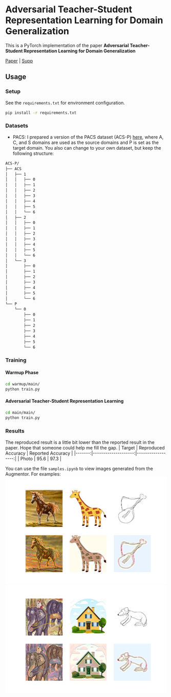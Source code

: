 # Adversarial Teacher-Student Representation Learning for Domain Generalization

This is a PyTorch implementation of the paper **Adversarial Teacher-Student Representation Learning for Domain Generalization**

[Paper](https://proceedings.neurips.cc//paper/2021/file/a2137a2ae8e39b5002a3f8909ecb88fe-Paper.pdf) | [Supp](https://proceedings.neurips.cc/paper/2021/file/a2137a2ae8e39b5002a3f8909ecb88fe-Supplemental.pdf)

## Usage

### Setup
See the `requirements.txt` for environment configuration. 
```bash
pip install -r requirements.txt
```

### Datasets
- PACS: I prepared a version of the PACS dataset (ACS-P) [here](https://drive.google.com/file/d/1vsBPp057syGZ9ANGSBWucYSYllI9Eate/view?usp=sharing), where A, C, and S domains are used as the source domains and P is set as the target domain. You also can change to your own dataset, but keep the following structure: 
```bash
ACS-P/
├── ACS
│   ├── 1
│   │   ├── 0
│   │   ├── 1
│   │   ├── 2
│   │   ├── 3
│   │   ├── 4
│   │   ├── 5
│   │   └── 6
│   ├── 2
│   │   ├── 0
│   │   ├── 1
│   │   ├── 2
│   │   ├── 3
│   │   ├── 4
│   │   ├── 5
│   │   └── 6
│   └── 3
│       ├── 0
│       ├── 1
│       ├── 2
│       ├── 3
│       ├── 4
│       ├── 5
│       └── 6
└── P
    └── 0
        ├── 0
        ├── 1
        ├── 2
        ├── 3
        ├── 4
        ├── 5
        └── 6
```

### Training

#### Warmup Phase
```bash
cd warmup/main/
python train.py
```

#### Adversarial Teacher-Student Representation Learning
```bash
cd main/main/
python train.py
```

### Results
The reproduced result is a little bit lower than the reported result in the paper. Hope that someone could help me fill the gap. 
| Target | Reproduced Accuracy | Reported Accuracy |
|-------:|--------------------:|------------------:|
|  Photo |                95.6 |              97.3 |

You can use the file `samples.ipynb` to view images generated from the Augmentor. For examples: 
![samples-1](main/main/samples/ACS/samples-1.jpg)
![samples-2](main/main/samples/ACS/samples-2.jpg)